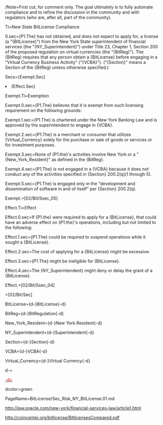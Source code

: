 /Note=First cut, for comment only.  The goal ultimately is to fully automate compliance and to refine the discussion in the community and with regulators (who are, after all, part of the community). 

Ti=New State BitLicense Compliance

0.sec={P1.The} has not obtained, and does not expect to apply for, a license  (a "{BitLicense}") from the New York State superintendent of financial services (the "{NY_Superintendent}") under Title 23, Chapter 1, Section 200 of the proposed regulation on virtual currencies (the "{BitReg}").  The {BitReg} requires that any person obtain a {BitLicense} before engaging in a "Virtual Currency Business Activity" ("{VCBA}").  ("{Section}" means a Section of the {BitReg} unless otherwise specified.) 

Secs={Exempt.Sec}<li>{Effect.Sec}

Exempt.Ti=Exemption

Exempt.0.sec={P1.The} believes that it is exempt from such licensing requirement on the following grounds:


Exempt.1.sec={P1.The} is chartered under the New York Banking Law and is approved by the superintendent to engage in {VCBA}.

Exempt.2.sec={P1.The} is a merchant or consumer that utilizes {Virtual_Currency} solely for the purchase or sale of goods or services or for investment purposes.

Exempt.3.sec=None of {P1.the}'s activities involve New York or a "{New_York_Resident}" as defined in the {BitReg}.

Exempt.4.sec={P1.The} is not engaged in a {VCBA} because it does not conduct any of the activities specified in {Section} 200.2(q)(1 through 5).

Exempt.5.sec={P1.The} is engaged only in the "development and dissemination of software in and of itself" per {Section} 200.2(q).


Exempt.=[02/Bit/Ssec_05]

Effect.Ti=Effect

Effect.0.sec=If {P1.the} were required to apply for a {BitLicense}, that could have an adverse effect on {P1.the}'s operations, including but not limited to the following:

Effect.1.sec={P1.The} could be required to suspend operations while it sought a {BitLicense}.

Effect.2.sec=The cost of applying for a {BitLicense} might be excessive.

Effect.3.sec={P1.The} might be ineligible for {BitLicense}.

Effect.4.sec=The {NY_Superintendent} might deny or delay the grant of a {BitLicense}.

Effect.=[02/Bit/Ssec_04]

=[02/Bit/Sec]
 
BitLicense={d-}BitLicense{-d}

BitReg={d-}BitRegulation{-d}

New_York_Resident={d-}New York Resident{-d}

NY_Superintendent={d-}Superintendent{-d}

Section={d-}Section{-d}

VCBA={d-}VCBA{-d}

Virtual_Currency={d-}Virtual Currency{-d}

d-=<a href="https://github.com/CommonAccord/Org/blob/master/Doc/{PageName}"><font color="{dcolor}">

-d=</font></a>

dcolor=green

PageName=BitLicense/Sec_Risk_NY_BitLicense.01.md

http://law.onecle.com/new-york/financial-services-law/article1.html

http://coincenter.org/bitlicense/BitlicensesCompared.pdf